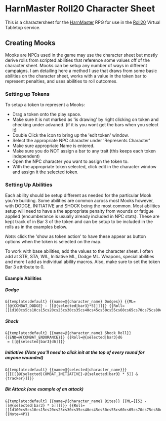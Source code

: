 HarnMaster Roll20 Character Sheet
=================================

This is a charactersheet for the [HarnMaster](http://columbiagames.com/cgi-bin/query/cfg/zoom.cfg?product_id=4001) RPG for use in the [Roll20](https://roll20.net/) Virtual Tabletop service.


Creating Mooks
--------------

Mooks are NPCs used in the game may use the character sheet but mostly derive rolls from scripted abilities that reference some values off of the character sheet.  Mooks can be setup any number of ways in different campaigns.  I am detailing here a method I use that draws from some basic abilities on the character sheet, works with a value in the token bar to represent penalties, and uses abilities to roll outcomes.

### Setting up Tokens
To setup a token to represent a Mooks:
* Drag a token onto the play space.
* Make sure it is not marked as 'is drawing' by right clicking on token and checking under advaned.  (if it is you wont get the bars when you select it)
* Double Click the icon to bring up the 'edit token' window.
* Select the appropriate NPC character under 'Represents Character'
* Make sure appropriate Name is entered.
* Make sure you do NOT assign a bar to any trait (this keeps each token independent)
* Open the NPC character you want to assign the token to.
* With the appropriate token selected, click edit in the character window and assign it the selected token.

### Setting Up Abilities
Each ability should be setup different as needed for the particular Mook you're building.  Some abilities are common across most Mooks however, with DODGE, INITIATIVE and SHOCK being the most common.  Most abilities setup will need to have a the appropriate penalty from wounds or fatigue applied (encumberance is usually already included in NPC stats).  These are kept track of in Bar 3 of the token and can be setup to be included in the rolls as in the examples below.

*Note*: click the 'show as token action' to have these appear as button options when the token is selected on the map.

To work with base abilities, add the values to the character sheet.  I often add at STR, STA, WIL, Initiative ML, Dodge ML.  Weapons, special abilities and more I add as individual ability macros.  Also, make sure to set the token Bar 3 attribute to 0.

#### Example Abilities

##### Dodge
```
&{template:default} {{name=@{character_name} Dodges}} {{ML=[[@{COMBAT_DODGE} - [[@{selected|bar3}*5]]]]}} {{Roll=[[1d100cs5cs10cs15cs20cs25cs30cs35cs40cs45cs50cs55cs60cs65cs70cs75cs80cs85cs90cs95cs10]]}}
```

##### Shock
```
&{template:default} {{name=@{character_name} Shock Roll}} {{END=@{COMBAT_ENDURANCE}}} {{Roll=@{selected|bar3}d6
 = [[@{selected|bar3}d6]]}}
```

##### Initiative (Note you'll need to click init at the top of every round for anyone wounded)
```
&{template:default} {{name=@{selected|character_name}}} {{[[[[@{selected|COMBAT_INITIATIVE}-@{selected|bar3} * 5]] &{tracker}]]}}
```

##### Bit Attack (one example of an attack)
```
&{template:default} {{name=@{character_name} Bites}} {{ML=[[52 - [[@{selected|bar3} * 5]]]]}} {{Roll=[[1d100cs5cs10cs15cs20cs25cs30cs35cs40cs45cs50cs55cs60cs65cs70cs75cs80cs85cs90cs95cs10]]}} {{Note=4P}}
```